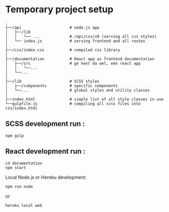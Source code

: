 # Temporary  project setup
```
.
├──/api                     # node.js app
│   ├──/lib 
│   │   └── ...             # /api/css/v0 (serving all css styles)
│   └── index.js            # serving frontend and all routes
│
├──/css/index.css           # compiled css library
│
├──/documentation           # React app as frontend documentation
│   ├──/src                 # ge kent da wel, een react app
│   │   └──...
│   └──...
│
├──/lib                     # SCSS styles
│   ├──/components          # specific components
│   └──...                  # global styles and utility classes
│
├──index.html               # simple list of all style classes in use
└──gulpfile.js              # compiling all scss files into css/index.html
```

## SCSS development run :
```
npm gulp
```

## React development run :
```
cd documentation
npm start
```
Local Node js or Heroku development:
```
npm run node
```
or
```
heroku local web
```